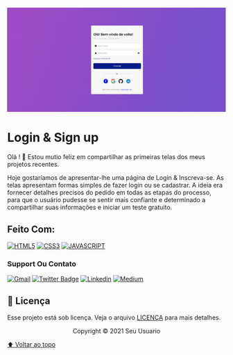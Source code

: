 <img src="/assets/image/imagemdopagina.png" alt="
Imagem do projeto">

# Login & Sign up

Olá ! 👋
Estou mutio feliz em compartilhar as primeiras telas dos meus projetos recentes.

Hoje gostaríamos de apresentar-lhe uma página de Login & Inscreva-se.
As telas apresentam formas simples de fazer login ou se cadastrar. A ideia era fornecer detalhes precisos do pedido em todas as etapas do processo, para que o usuário pudesse se sentir mais confiante e determinado a compartilhar suas informações e iniciar um teste gratuito.

## Feito Com:
[![HTML5](https://img.shields.io/badge/HTML5-E34F26?style=for-the-badge&logo=html5&logoColor=white)](https://developer.mozilla.org/pt-BR/docs/Web/HTML)
[![CSS3](https://img.shields.io/badge/CSS3-1572B6?style=for-the-badge&logo=css3&logoColor=white)](https://developer.mozilla.org/pt-BR/docs/Web/CSS)
[![JAVASCRIPT](https://img.shields.io/badge/JavaScript-F7DF1E?style=for-the-badge&logo=javascript&logoColor=black)](https://developer.mozilla.org/pt-BR/docs/Web/JavaScript)

### Support Ou Contato

[![Gmail](https://img.shields.io/badge/Gmail-D14836?style=for-the-badge&logo=gmail&logoColor=white)](lpedro.developer@gmail.com)
[![Twitter Badge](https://img.shields.io/badge/Twitter-1DA1F2?style=for-the-badge&logo=twitter&logoColor=white)](https://twitter.com/lpedrogg)
[![Linkedin](https://img.shields.io/badge/LinkedIn-0077B5?style=for-the-badge&logo=linkedin&logoColor=white)](https://www.linkedin.com/in/lpedrogg/)
[![Medium](https://img.shields.io/badge/Medium-12100E?style=for-the-badge&logo=medium&logoColor=white)](https://medium.com/@lpedrogg)


## 📝 Licença

Esse projeto está sob licença. Veja o arquivo [LICENÇA](/README.md) para mais detalhes.

<p align="center">Copyright © 2021 Seu Usuario</p>

[⬆ Voltar ao topo](#nome-do-projeto)<br>